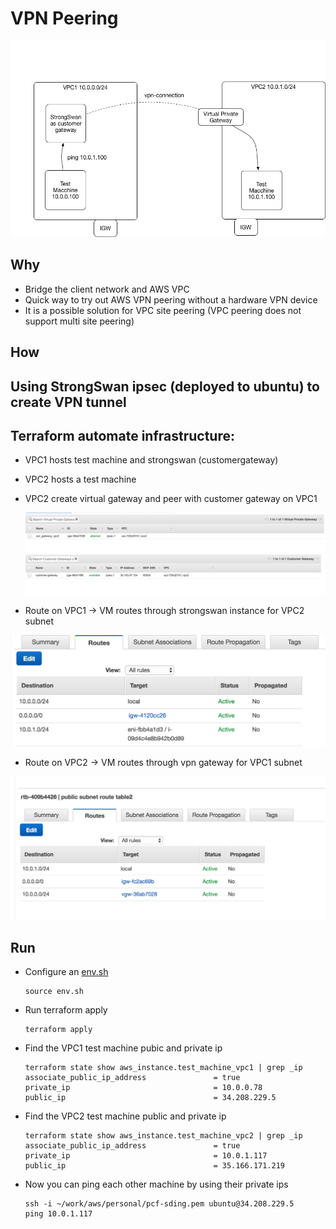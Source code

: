 
# VPN Peering

![](images/vpn-peering.png)

## Why

* Bridge the client network and AWS VPC
* Quick way to try out AWS VPN peering without a hardware VPN device
* It is a possible solution for VPC site peering (VPC peering does not support multi site peering)

## How

## Using StrongSwan ipsec (deployed to ubuntu) to create VPN tunnel

## Terraform automate infrastructure:
   * VPC1 hosts test machine and strongswan (customergateway)
   * VPC2 hosts a test machine
   * VPC2 create virtual gateway and peer with customer gateway on VPC1

      ![vpc2_vpn_gateway](images/vpc2_vpn_gateway.png)
      ![vpc2_customer_gateway_point](images/vpc2_customer_gateway_point.png)

   * Route on VPC1 -> VM routes through strongswan instance for VPC2 subnet

   ![vpc1_key_route](images/vpc1_key_route.png)

   * Route on VPC2 -> VM routes through vpn gateway for VPC1 subnet

   ![vpc1_key_route](images/vpc2_key_route.png)

## Run

  * Configure an [env.sh](env.sh.sample)

    ```
    source env.sh
    ```

  * Run terraform apply

    ```
    terraform apply
    ```

  * Find the VPC1 test machine pubic and private ip

    ```
    terraform state show aws_instance.test_machine_vpc1 | grep _ip
    associate_public_ip_address               = true
    private_ip                                = 10.0.0.78
    public_ip                                 = 34.208.229.5
    ```

  * Find the VPC2 test machine public and private ip

    ```
    terraform state show aws_instance.test_machine_vpc2 | grep _ip
    associate_public_ip_address               = true
    private_ip                                = 10.0.1.117
    public_ip                                 = 35.166.171.219
    ```

  * Now you can ping each other machine by using their private ips

    ```
    ssh -i ~/work/aws/personal/pcf-sding.pem ubuntu@34.208.229.5
    ping 10.0.1.117
    ```
